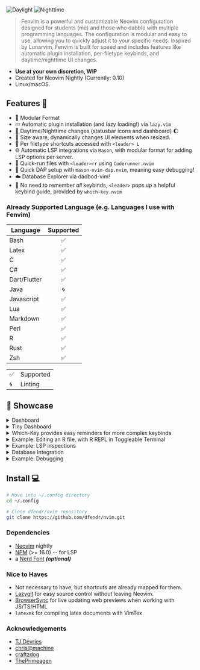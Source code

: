 #

![Daylight](https://i.imgur.com/jh46kXC.png)
![Nighttime](https://i.imgur.com/MdLBbXT.png)

> Fenvim is a powerful and customizable Neovim configuration designed for students
> (me) and those who dabble with multiple programming languages. The configuration
> is modular and easy to use, allowing you to quickly adjust it to your specific
> needs.
> Inspired by Lunarvim, Fenvim is built for speed and includes features like
> automatic plugin installation, per-filetype keybinds, and
> daytime/nighttime UI changes.

- **Use at your own discretion, WIP**
- Created for Neovim Nightly (Currently: 0.10)
- Linux/macOS.

## Features 🌲

- 🧩 Modular Format
- 💤 Automatic plugin installation (and lazy loading!) via `lazy.vim`
- 🌅 Daytime/Nighttime changes (statusbar icons and dashboard) 🌔
- 🤏 Size aware, dynamically changes UI elements when resized.
- 📄 Per filetype shortcuts accessed with `<leader> L`
- 🌐 Automatic LSP integrations via `Mason`, with modular format for adding LSP
  options per server.
- 🏃 Quick-run files with `<leader>rr` using `Coderunner.nvim`
- 🐛 Quick DAP setup with `mason-nvim-dap.nvim`, meaning easy debugging!
- ☁️ Database Explorer via dadbod-vim!
- 🤔 No need to remember _all_ keybinds, `<leader>` pops up a helpful keybind
  guide, provided by `which-key.nvim`

### Already Supported Language (e.g. Languages I use with Fenvim)

| Language     | Supported |
| ------------ | :-------: |
| Bash         |    ✅     |
| Latex        |    ✅     |
| C            |    ✅     |
| C#           |    ✅     |
| Dart/Flutter |    ✅     |
| Java         |    🌀     |
| Javascript   |    ✅     |
| Lua          |    ✅     |
| Markdown     |    ✅     |
| Perl         |    ✅     |
| R            |    ✅     |
| Rust         |    ✅     |
| Zsh          |    ✅     |

|     |           |
| --- | --------- |
| ✅  | Supported |
| 🌀  | Linting   |

## 🌟 Showcase

<details>
<summary>Dashboard</summary>
  <img width="700" alt="Landing Page Dashboard For Easy Shortcuts" src="https://i.imgur.com/u3iy142.png">
</details>

<details>
<summary>Tiny Dashboard</summary>
  <img width="700" alt="Size Aware Dashboard For Mini Editing" src="https://i.imgur.com/Fqd0OJP.png">
</details>

<details>
<summary>Which-Key provides easy reminders for more complex keybinds</summary>
  <img width="700" alt="Editor showing commands, in WhichKey popup" src="https://i.imgur.com/44QPgnt.png">
</details>

<details>
<summary>Example: Editing an R file, with R REPL in Toggleable Terminal</summary>
  <img width="700" alt="Example: Editing an R file, with R Repl in Toggleable Terminal, Explorer Tree in Left Panel" src="https://i.imgur.com/PMvsZQJ.png">
</details>

<details>
<summary>Example: LSP inspections</summary>
  <img width="700" alt="Examining the documentation for .iter() in Rust" src="https://i.imgur.com/ZK296f2.png">
</details>

<details>
<summary>Database Integration</summary>
  <img width="700" alt="Querying a Sandbox Database in the editor" src="https://i.imgur.com/CnA5XB5.png">
</details>

<details>
<summary>Example: Debugging</summary>
  <img width="700" alt="Debugging in Neovim, Rust example" src="https://i.imgur.com/F6RkyFW.png">
</details>

## Install 💻

```bash
# Move into ~/.config directory
cd ~/.config

# Clone dfendr/nvim repository
git clone https://github.com/dfendr/nvim.git
```

### Dependencies

- [Neovim](https://github.com/neovim/neovim) nightly
- [NPM](https://nodejs.org/en/download/) (>= 16.0) -- for LSP
- a [Nerd Font](https://www.nerdfonts.com/) **_(optional)_**

### Nice to Haves

- Not necessary to have, but shortcuts are already mapped for them.
- [Lazygit](https://github.com/jesseduffield/lazygit) for easy source control without
  leaving Neovim.
- [BrowserSync](https://browsersync.io/) for live updating web previews when
  working with JS/TS/HTML
- `latexmk` for compiling latex documents with VimTex

### Acknowledgements

- [TJ Devries](https://github.com/tjdevries)
- [chris@machine](https://github.com/ChristianChiarulli)
- [craftzdog](https://github.com/craftzdog)
- [ThePrimeagen](https://github.com/ThePrimeagen)
